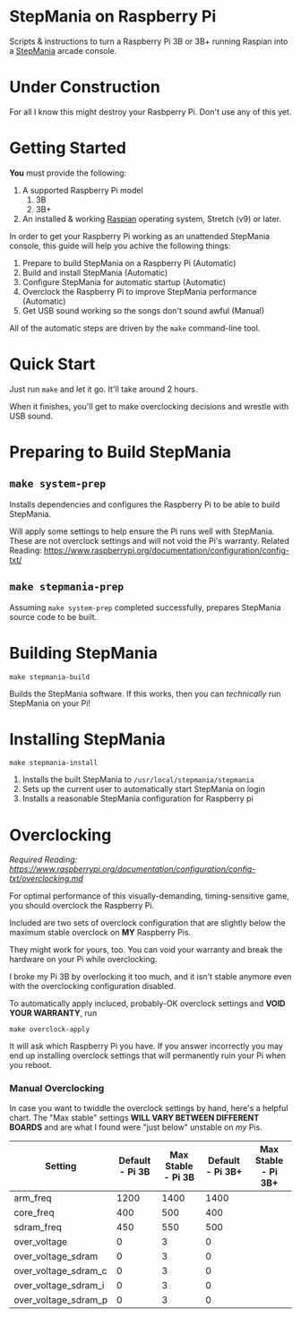 StepMania on Raspberry Pi
=========================

Scripts & instructions to turn a Raspberry Pi 3B or 3B+ running Raspian into a [StepMania](https://github.com/stepmania/stepmania) arcade console.

Under Construction
=====

For all I know this might destroy your Rasbperry Pi. Don't use any of this yet.

Getting Started
=========================

**You** must provide the following:

1. A supported Raspberry Pi model
	1. 3B
	2. 3B+
2. An installed & working [Raspian](https://www.raspberrypi.org/downloads/raspbian/) operating system, Stretch (v9) or later.

In order to get your Raspberry Pi working as an unattended StepMania console, this guide will help you achive the following things:

1. Prepare to build StepMania on a Raspberry Pi (Automatic)
2. Build and install StepMania (Automatic)
3. Configure StepMania for automatic startup (Automatic)
4. Overclock the Raspberry Pi to improve StepMania performance (Automatic)
5. Get USB sound working so the songs don't sound awful (Manual)

All of the automatic steps are driven by the `make` command-line tool.

Quick Start
=========================

Just run `make` and let it go. It'll take around 2 hours.

When it finishes, you'll get to make overclocking decisions and wrestle with USB sound.

Preparing to Build StepMania
=========================

`make system-prep`
-------------------------

Installs dependencies and configures the Raspberry Pi to be able to build StepMania.

Will apply some settings to help ensure the Pi runs well with StepMania.
These are not overclock settings and will not void the Pi's warranty.
Related Reading: https://www.raspberrypi.org/documentation/configuration/config-txt/

`make stepmania-prep`
-------------------------

Assuming `make system-prep` completed successfully, prepares StepMania source code to be built.

Building StepMania
=========================

`make stepmania-build`

Builds the StepMania software. If this works, then you can _technically_ run StepMania on your Pi!

Installing StepMania
=========================

`make stepmania-install`

1. Installs the built StepMania to `/usr/local/stepmania/stepmania`
2. Sets up the current user to automatically start StepMania on login
3. Installs a reasonable StepMania configuration for Raspberry pi

Overclocking
=========================

_Required Reading: https://www.raspberrypi.org/documentation/configuration/config-txt/overclocking.md_

For optimal performance of this visually-demanding, timing-sensitive game, you should overclock the Raspberry Pi.

Included are two sets of overclock configuration that are slightly below the maximum stable overclock on **MY** Raspberry Pis.

They might work for yours, too. You can void your warranty and break the hardware on your Pi while overclocking.

I broke my Pi 3B by overlocking it too much, and it isn't stable anymore even with the overclocking configuration disabled.

To automatically apply incluced, probably-OK overclock settings and **VOID YOUR WARRANTY**, run

`make overclock-apply`

It will ask which Raspberry Pi you have. If you answer incorrectly you may end up installing overclock settings that will permanently ruin your Pi when you reboot.

### Manual Overclocking

In case you want to twiddle the overclock settings by hand, here's a helpful chart.
The "Max stable" settings **WILL VARY BETWEEN DIFFERENT BOARDS** and are what I found were "just below" unstable on _my_ Pis.

| Setting              | Default - Pi 3B | Max Stable - Pi 3B | Default - Pi 3B+ | Max Stable - Pi 3B+ |
| -------------------- | --------------- | ------------------ | ---------------- | ------------------- |
| arm_freq             | 1200            | 1400               | 1400             |                     |
| core_freq            | 400             | 500                | 400              |                     |
| sdram_freq           | 450             | 550                | 500              |                     |
| over_voltage         | 0               | 3                  | 0                |                     |
| over_voltage_sdram   | 0               | 3                  | 0                |                     |
| over_voltage_sdram_c | 0               | 3                  | 0                |                     |
| over_voltage_sdram_i | 0               | 3                  | 0                |                     |
| over_voltage_sdram_p | 0               | 3                  | 0                |                     |
